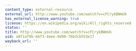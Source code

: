```yaml
---
content_type: external-resource
external_url: http://www.youtube.com/watch?v=cFCrykBWmUk
has_external_license_warning: true
license: https://en.wikipedia.org/wiki/All_rights_reserved
status: ''
title: http://www.youtube.com/watch?v=cFCrykBWmUk
uid: a0f1af8b-bbf3-4eee-9d99-76b3cb553e17
wayback_url: ''
---
```

